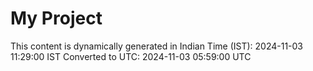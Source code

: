 # My Project

This content is dynamically generated in Indian Time (IST): 2024-11-03 11:29:00 IST
Converted to UTC: 2024-11-03 05:59:00 UTC
